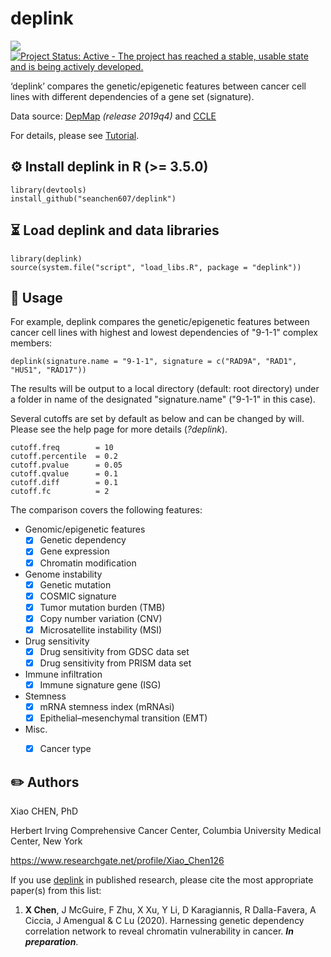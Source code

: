 # deplink
<!--
: an R package to compare the genetic/epigenetic features between cancer cell lines with different dependencies of a gene set (signature)
-->

[![](https://img.shields.io/badge/release%20version-0.99.0-green.svg)](https://github.com/seanchen607/deplink)
[![Project Status: Active - The project has reached a stable, usable state and is being actively developed.](http://www.repostatus.org/badges/latest/active.svg)](http://www.repostatus.org/#active)

‘deplink’ compares the genetic/epigenetic features between cancer cell lines with different dependencies of a gene set (signature).

Data source: [DepMap](https://depmap.org/portal/) *(release 2019q4)* and [CCLE](https://portals.broadinstitute.org/ccle)

For details, please see [Tutorial](https://seanchen607.github.io/deplink.html).

<!--
<object data="docs/dep_9-1-1_score_CancerType.TCGA.dotplot.pdf" type="application/pdf" width="700px" height="200px">
    <embed src="docs/dep_9-1-1_score_CancerType.TCGA.dotplot.pdf">
        <p>This browser does not support PDFs. Please download the PDF to view it: <a href="docs/dep_9-1-1_score_CancerType.TCGA.dotplot.pdf">Download PDF</a>.</p>
    </embed>
</object>

<embed src="https://drive.google.com/viewerng/viewer?embedded=true&url=https://github.com/seanchen607/deplink/raw/master/docs/dep_9-1-1_score_CancerType.TCGA.dotplot.pdf" type='application/pdf'>
-->

<!--
<a href="https://doi.org/10.1111/1755-0998.13023"><img src="docs/schematic.png" height="100" align="center" /></a>
-->

## :gear: Install deplink in R (>= 3.5.0)

	library(devtools)
	install_github("seanchen607/deplink")
	
## :hourglass_flowing_sand: Load deplink and data libraries

	library(deplink)
	source(system.file("script", "load_libs.R", package = "deplink"))

## :dna: Usage 

For example, deplink compares the genetic/epigenetic features between cancer cell lines with highest and lowest dependencies of "9-1-1" complex members:

	deplink(signature.name = "9-1-1", signature = c("RAD9A", "RAD1", "HUS1", "RAD17"))

The results will be output to a local directory (default: root directory) under a folder in name of the designated "signature.name" ("9-1-1" in this case).

Several cutoffs are set by default as below and can be changed by will. Please see the help page for more details (*?deplink*).

	cutoff.freq        = 10
    cutoff.percentile  = 0.2
    cutoff.pvalue      = 0.05
    cutoff.qvalue      = 0.1
    cutoff.diff        = 0.1
    cutoff.fc          = 2

The comparison covers the following features:

* Genomic/epigenetic features
  - [x] Genetic dependency
  - [x] Gene expression
  - [x] Chromatin modification

* Genome instability
  - [x] Genetic mutation
  - [x] COSMIC signature
  - [x] Tumor mutation burden (TMB)
  - [x] Copy number variation (CNV)
  - [x] Microsatellite instability (MSI) 

* Drug sensitivity
  - [x] Drug sensitivity from GDSC data set
  - [x] Drug sensitivity from PRISM data set

* Immune infiltration
  - [x] Immune signature gene (ISG) 

* Stemness
  - [x] mRNA stemness index (mRNAsi)
  - [x] Epithelial–mesenchymal transition (EMT) 

* Misc.
  - [x] Cancer type


<!--
## :orange_book: What is Programmed Ribosomal Frameshifting (PRF)?

<a href="https://doi.org/10.1016/j.febslet.2013.03.002"><img src="docs/Structural-diversity.png" height="400" align="center" /></a>
- From [*Mauger et al., 2013, FEBS Letters*](https://doi.org/10.1016/j.febslet.2013.03.002)

Ribosomal frameshifting, also known as translational frameshifting or translational recoding, is a biological phenomenon 
that occurs during translation that results in the production of multiple, unique proteins from a single mRNA. 
The process can be programmed by the nucleotide sequence of the mRNA and is sometimes affected by the secondary, 3-dimensional mRNA structure.
It has been described mainly in viruses (especially retroviruses), retrotransposons and bacterial insertion elements, and also in some cellular genes.

For details, please visit [Ribosomal frameshift](https://en.wikipedia.org/wiki/Ribosomal_frameshift).
-->

## :pencil2: Authors

Xiao CHEN, PhD

Herbert Irving Comprehensive Cancer Center, Columbia University Medical Center, New York

<https://www.researchgate.net/profile/Xiao_Chen126>

<!-- [![Twitter](https://img.shields.io/twitter/url/http/shields.io.svg?style=social&logo=twitter)](https://twitter.com/intent/tweet?hashtags=deplink&url=https://github.com/seanchen607/deplink&screen_name=SC607) -->

If you use [deplink](https://github.com/seanchen607/deplink) in
published research, please cite the most appropriate paper(s) from this
list:

1.  **X Chen**, J McGuire, F Zhu, X Xu, Y Li, D Karagiannis, R Dalla-Favera, A Ciccia, J Amengual & C Lu (2020). 
    Harnessing genetic dependency correlation network to reveal chromatin vulnerability in cancer.
    ***In preparation***.
